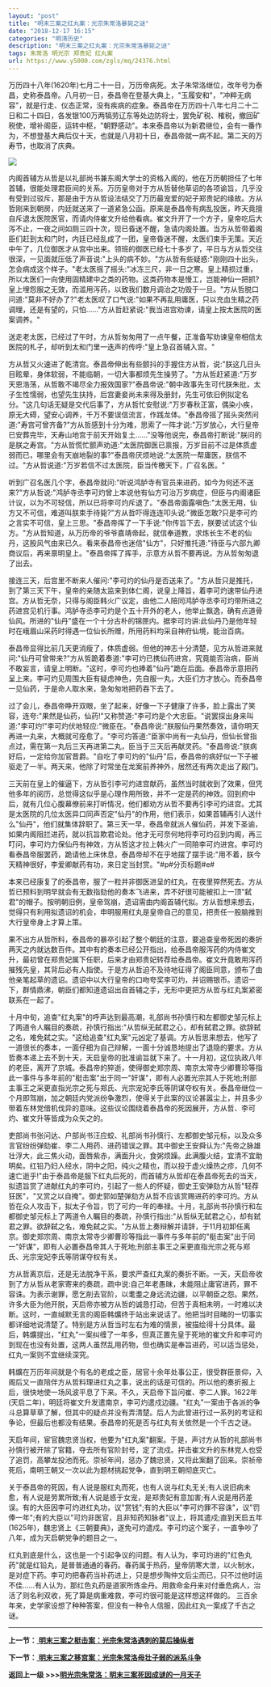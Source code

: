 ```yaml
---
layout: "post"
title: "明末三案之红丸案：光宗朱常洛暴毙之谜"
date: "2018-12-17 16:15"
categories: "明清历史"
description: "明末三案之红丸案：光宗朱常洛暴毙之谜"
tags: 朱常洛 明光宗 郑贵妃 红丸案
url: https://www.y5000.com/zgls/mq/24376.html
---
```






万历四十八年(1620年)七月二十一日，万历帝病死。太子朱常洛继位，改年号为泰昌，史称泰昌帝。八月初一日，泰昌帝在登基大典上，"玉履安和"，"冲粹无病容"，就是行走、仪态正常，没有疾病的症象。泰昌帝在万历四十八年七月二十二日和二十四日，各发银100万两犒劳辽东等处边防将士，罢免矿税、榷税，撤回矿税使，增补阁臣，运转中枢，"朝野感动"。本来泰昌帝以为新君继位，会有一番作为，不想登基大典后仅十天，也就是八月初十日，泰昌帝就一病不起。第二天的万寿节，也取消了庆典。

![](https://img.y5000.com/uploads/allimg/170727/12-1FHG41122145.jpg)

内阁首辅方从哲是以礼部尚书兼东阁大学士的资格入阁的，他在万历朝担任了七年首辅，很能处理君臣间的关系。万历皇帝对于方从哲替他草诏的各项谕旨，几乎没有受到过驳斥，那是由于方从哲设法结交了万历最宠爱的妃子郑贵妃的缘故。方从哲刚来到朝房，内廷就送来了一道紧急公函。原来是泰昌帝有病乱投医，昨天竟擅自斥退太医院医官，而请内侍崔文升给他看病。崔文升开了一个方子，皇帝吃后大泻不止，一夜之间如厕三四十次，现已昏迷不醒，急请内阁处置。当方从哲带着阁臣们赶到太和门时，内廷已经乱成了一团，皇帝昏迷不醒，太医们束手无策。天近中午了，几位御医才从宫中出来。领班的御医已经七十多岁了，平日与方从哲交往很深，一见面就压低了声音说:"上头的病不妙。"方从哲有些疑惑:"刚刚四十出头，怎会病成这个样子。"老太医摇了摇头:"冰冻三尺，非一日之寒。皇上精损过重，所以太医们一向使用固精建中之类的药物。这类药物本是慢工，岂能神仙一把抓?皇上埋怨服之无效，而滥用泻药，以致我们数月调治之功毁于一旦。"方从哲脱口问道:"莫非不好办了?"老太医叹了口气说:"如果不再乱用庸医，只以充血生精之药调理，还是有望的，只怕……"方从哲赶紧说:"我当进宫劝谏，请皇上按太医院的医案调养。"

送走老太医，已经过了午时，方从哲匆匆用了一点午餐，正准备写劝谏皇帝相信太医院的札子，却听到太和门里一迭声的传呼:"皇上急召首辅入宫。"

方从哲又火速进了乾清宫。泰昌帝伸出有些颤抖的手握住方从哲，说:"朕这几日头目眩晕，身体软弱，不能临朝，一切大事都烦先生操劳了。"方从哲赶紧道:"万岁天恩浩荡，从哲敢不竭尽全力报效国家?"泰昌帝说:"朝中政事先生可代朕朱批，太子生性懦弱，也望先生扶持，后宫妻妾尚未来得及册封，先生可依旧例拟定名分。"这几句话无疑是交代后事了，方从哲忙安慰说:"万岁春秋正富，偶染小疾，原无大碍，望安心调养，千万不要误信流言，作践龙体。"泰昌帝摇了摇头突然问道:"寿宫可曾齐备?"方从哲感到十分为难，思索了一阵才说:"万岁放心，大行皇帝已安葬完毕，天寿山地宫于前天开始复土……"没等他说完，泰昌帝打断说:"朕问的是朕之寿宫。"方从哲慌忙颤声劝道:"太医院御医已禀报，万岁目前不过是体质虚弱而已，哪里会有天崩地裂的事?"泰昌帝厌烦地说:"太医院一帮庸医，朕信不过。"方从哲说道:"万岁若信不过太医院，臣当传檄天下，广召名医。"

听到广召名医几个字，泰昌帝就问:"听说鸿胪寺有官员来进药，如今为何还不送来?"方从哲说:"鸿胪寺丞李可灼曾上本说他有仙方可治万岁病症，但臣与内阁诸臣计议，以为不可轻信，所以已将李可灼斥退了。"泰昌帝面露嗔色:"太医无用，仙方又不可信，难道叫朕束手待毙?"方从哲吓得连连叩头说:"微臣怎敢?只是李可灼之言实不可信，皇上三思。"泰昌帝挥了一下手说:"你传旨下去，朕要试试这个仙方。"方从哲知道，从万历帝的爷爷嘉靖帝起，就信奉道教，求炼长生不老的仙丹，这股风气由来已久。看来泰昌帝也迷信"仙方"，只好推托道:"待臣与六部九卿商议后，再来禀明皇上。"泰昌帝挥了挥手，示意方从哲不要再说。方从哲匆匆退了出去。

接连三天，后宫里不断来人催问:"李可灼的仙丹是否送来了。"方从哲只是推托，到了第三天下午，皇帝的亲随太监来到体仁阁，说皇上降旨，着李可灼速带仙丹进宫。方从哲无奈，只得与阁臣韩火广议定，由他二人陪同鸿胪寺丞李可灼带所进之药进宫见机行事。鸿胪寺丞李可灼是个五十开外的老人，他举止飘逸，确有点道骨仙风。所进的"仙丹"盛在一个十分古朴的锦匣内。据李可灼讲:此仙丹乃是他年轻时在峨眉山采药时得遇一位仙长所赠，所用药料均采自神府仙境，能治百病。

泰昌帝显得比前几天更消瘦了，体质虚弱。但他的神志十分清楚，见方从哲进来就问:"仙丹可曾带来?"方从哲跪着奏道:"李可灼已携仙药进宫，究竟能否治病，臣尚不敢妄言，请皇上明断。"这时，李可灼也捧着"仙丹"跪在后面。泰昌帝示意把药呈上来。李可灼见周围大臣有疑虑神色，先自服一丸，大臣们方才放心。而泰昌帝一见仙药，于是命人取水来，急匆匆地把药吞下去了。

过了会儿，泰昌帝睁开双眼，坐了起来，好像一下子健康了许多，脸上露出了笑容，连夸:"果然是仙药，仙药!"又称赞道:"李可灼是个大忠臣。"说罢探出身来叫道:"李可灼!"李可灼伏地轻应:"微臣在。"泰昌帝说:"朕服仙丹果然奏效，请你明天再进一丸来，大概就可痊愈了。"李可灼答道:"臣家中尚有一丸仙丹，但仙长曾指点过，需在第一丸后三天再进第二丸，臣当于三天后再献灵药。"泰昌帝说:"朕病好后，一定给你加官晋爵。"自吃了李可灼的"仙丹"后，泰昌帝的病好似一下子被驱走了一半。两天来，他除了时常坐在龙案前养神外，居然还有两次走出了殿门。

三天前在皇上的催逼下，方从哲引李可灼进宫献药，虽然当时就收到了效果，但凭他多年的阅历，总觉得这似乎是心理作用所致，并不一定是药的神效。回到府中后，就有几位心腹幕僚前来打听情况，他们都劝方从哲不要再引李可灼进宫。尤其是太医院的几位太医异口同声否定"仙丹"的作用，他们表示，如果首辅再引人送什么"仙丹"，他们就集体辞职了。第三天一早，泰昌帝就派人催仙药，并发下圣谕，如果内阁阻拦进药，就以抗旨欺君论处。他才无可奈何地将李可灼召到内阁，再三叮问，李可灼力保仙丹有神效，方从哲这才拉上韩火广一同陪李可灼进宫。李可灼看泰昌帝服罢药，跪请他上床休息，泰昌帝却不在乎地摆了摆手说:"用不着，朕今天精神很好，李爱卿献药有功，来日定当封赏。"#p#分页标题#e#

本来已经康复了的泰昌帝，服了一粒并非御医进呈的红丸，在夜里猝然死去。方从哲已预料到明早就会有无数指劾他的奏本飞进来，弄不好很可能被扣上一顶"弑君"的帽子。按明朝旧例，皇帝驾崩，遗诏需由内阁首辅代拟。方从哲想来想去，觉得只有利用拟遗诏的机会，申明服用红丸是皇帝自己的意见，把责任一股脑推到大行皇帝身上才算上策。

果不出方从哲所料，泰昌帝的暴卒引起了整个朝廷的注意，要追查皇帝死因的奏折两天之内就达数百件。其中有的奏本已经公开指出，给泰昌帝服泻药的内侍崔文升，最初曾在郑贵妃属下任职，后来才由郑贵妃转荐给泰昌帝。崔文升竟敢用泻药摧残先皇，其背后必有人指使。于是方从哲迫不及待地征得了阁臣同意，颁布了由他亲笔起草的遗诏。遗诏中以大行皇帝的口吻夸奖李可灼，并诏赐银币。遗诏一下，群情鼎沸，朝臣们都知道遗诏出自首辅之手，无形中更把方从哲与红丸案紧密联系在一起了。

十月中旬，追查"红丸案"的呼声达到最高潮，礼部尚书孙慎行和左都御史邹元标上了两道令人瞩目的奏疏，孙慎行指出:"从哲纵无弑君之心，却有弑君之罪。欲辞弑之名，难免弑之实。"这给追查"红丸案"元凶定了基调。方从哲思来想去，他写了一道很长的奏本，一面仔细为自己辩解，一面十分诚恳地提出了退隐的要求。方从哲奏本递上去不到十天，天启皇帝的批准谕旨就下来了。十一月初，这位执政八年的老臣，离开了京城。泰昌帝的猝逝，使得御史郑宗周、南京太常寺少卿曹珍等指此一事件与多年前的"梃击案"出于同一"奸谋"，即有人必置光宗其人于死地;刑部主事王之采更直指光宗之死与郑氏、光宗宠妃李氏等阴谋夺权有关。泰昌帝继位一个月即驾崩，加之朝廷内党派纷争激烈，使得关于此案的议论甚嚣尘上，并且多少带着东林党借机伐异的意味。这些议论围绕着泰昌帝的死因展开，方从哲、李可灼、崔文升等皆成为众矢之的。

吏部尚书张问达、户部尚书汪应蛟、礼部尚书孙慎行、左都御史邹元标，以及众多言官纷纷弹劾崔、李二人用药、进药错误之罪。其中御史王安舜认为:"先帝之脉雄壮浮大，此三焦火动，面唇紫赤，满面升火，食粥烦躁。此满腹火结，宜清不宜助明矣。红铅乃妇人经水，阴中之阳，纯火之精也，而以投于虚火燥热之疹，几何不速亡逝乎!"由于泰昌帝是服下红丸后死的，而首辅方从哲却在泰昌帝死去的当天，拟遗旨赏了进献红丸的李可灼，引起了一些人的怀疑，御史王安弹劾方从哲"轻荐狂医"，"又赏之以自掩"。御史郭如楚弹劾方从哲不应该赏赐进药的李可灼。方从哲在众人攻击下，拟太子令旨，罚了可灼一年的奉禄。十月，礼部尚书孙慎行和左都御史邹元标上了两道令人瞩目的奏疏，孙慎行指出:"从哲纵无弑君之心，却有弑君之罪。欲辞弑之名，难免弑之实。"方从哲上奏辩解并请辞，于11月初卸任离京。御史郑宗周、南京太常寺少卿曹珍等指此一事件与多年前的"梃击案"出于同一"奸谋"，即有人必置泰昌帝其人于死地;刑部主事王之采更直指光宗之死与郑氏、光宗宠妃李氏等阴谋夺权有关。

方从哲离京后，还是无法脱净干系，要求严查红丸案的奏折不断。一天，天启帝收到了方从哲从老家寄来的奏疏，疏中说:自己年老愚昧，未能阻止庸官进药，罪不容诛。为表示谢罪，愿乞削去官阶，以耄耋之身远流边疆，以平朝臣之怨。果然，许多大臣为他开脱，天启帝亦被方从哲的诚恳打动，但苦于真相未明，一时难以决断。这时，一直缄默无言的阁臣韩爌终于站出来说话了。他把当时目睹的一切事实都详细地说清楚了。特别是方从哲当时左右为难的情景，被描绘得十分具体。最后，韩爌提出，"红丸"一案纠缠了一年多，但真正置先皇于死地的崔文升和李可灼到现在也没有处置，这两人虽然乱用药物，但也确实是奉旨进药，可以适当惩处，红丸一案则不宜继续深究。

韩爌在万历年间就是个有名的老成之臣，居官十余年处事公正，很受群臣景仰，入阁后又一直陪伴方从哲料理进红丸之事，说出的话是可信的。所以他的奏折报上后，很快地使一场风波平息了下来。不久，天启帝下旨问崔、李二人罪。1622年(天启二年)，明廷将崔文升发遣南京，李可灼遣戍边疆。"红丸"一案由于各派的争斗总算草草了解，但其中的疑点并没有弄清楚。后人为此曾进行过一系列的考证和争论，但最后也都没有结果。泰昌帝的死是否与红丸有关依然是一个千古之谜。

天启年间，宦官魏忠贤当权，他要为"红丸案"翻案。于是，声讨方从哲的礼部尚书孙慎行被开除了官籍，夺去所有官阶封号，定了流戍。抨击崔文升的东林党人也受了追罚，高攀龙投池而死。崇祯年间，惩办了魏忠贤，又将此案翻了回来。崇祯帝死后，南明王朝又一次以此为题材挑起党争，直到明王朝彻底灭亡。

关于泰昌帝的死因，有人说是服红丸而死，也有人说与红丸无关;有人说旧病未愈，有人说是劳累所致;有人说是惑于女宠，是郑贵妃有意加害;有人说是用药差误。有的大臣因李可灼进红丸功，议"赏钱";有的大臣以"李可灼罪不容诛"，议"罚俸一年";有的大臣以"可灼非医官，且非知药知脉者"议上，将其遣戍;直到天启五年(1625年)，魏忠贤上《三朝要典》，遂免可灼遣戍。李可灼这个案子，一直争吵了八年，成为天启朝党争的题目之一。

红丸到底是什么，这也是一个引起争议的问题。有人认为，李可灼进的"红色丸药"就是红铅丸，是普普通通的春药。春药属于热药，皇帝阴寒大泄，以火制水，是对症下药。李可灼把春药当补药进上，只是想步陶仲文后尘而已，只不过他时运不佳……有人认为，那红色丸药是道家所炼金丹。用救命金丹来对付垂危病人，治活了则名利双收，死了算是病重难救，李可灼很可能是这样想这样做的。
三百余年来，史学家设想了种种答案，但没有一种令人信服，因此红丸一案成了千古之谜。

* * *

**上一节：**[
**明末三案之梃击案：光宗朱常洛遇刺的莫后操纵者**](https://www.y5000.com/zgls/mq/24375.html)

**下一节：**[
**明末三案之移宫案：光宗朱常洛母壮子弱的派系斗争**](https://www.y5000.com/zgls/mq/24377.html)

**返回上一级 >>>[明光宗朱常洛：明末三案死因成谜的一月天子](https://www.y5000.com/zgls/mq/24372.html)**
